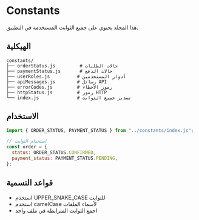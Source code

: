 # Constants

هذا المجلد يحتوي على جميع الثوابت المستخدمة في التطبيق.

## الهيكلية

```
constants/
├── orderStatus.js         # حالات الطلبات
├── paymentStatus.js       # حالات الدفع
├── userRoles.js          # أدوار المستخدمين
├── apiMessages.js        # رسائل API
├── errorCodes.js         # رموز الأخطاء
├── httpStatus.js         # رموز HTTP
└── index.js              # تصدير جميع الثوابت
```

## الاستخدام

```javascript
import { ORDER_STATUS, PAYMENT_STATUS } from "../constants/index.js";

// استخدام الثوابت
const order = {
  status: ORDER_STATUS.CONFIRMED,
  payment_status: PAYMENT_STATUS.PENDING,
};
```

## قواعد التسمية

- استخدم UPPER_SNAKE_CASE للثوابت
- استخدم camelCase لأسماء الملفات
- اجمع الثوابت المترابطة في ملف واحد
